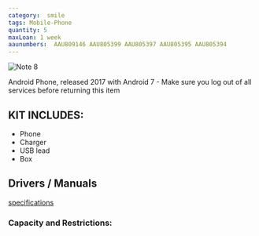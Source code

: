 ```yaml
---
category:  smile
tags: Mobile-Phone
quantity: 5
maxLoan: 1 week
aaunumbers:  AAU809146 AAU805399 AAU805397 AAU805395 AAU805394
---
```

![Note 8](https://fdn2.gsmarena.com/vv/bigpic/samsung-galaxy-note-8-sm-n950.jpg)

Android Phone, released 2017 with Android 7 - Make sure you log out of all services before returning this item
## KIT INCLUDES:
-  Phone 
-  Charger 
-  USB lead 
-  Box

## Drivers / Manuals
[specifications](https://www.gsmarena.com/samsung_galaxy_note8-8505.php)



### Capacity and Restrictions:
